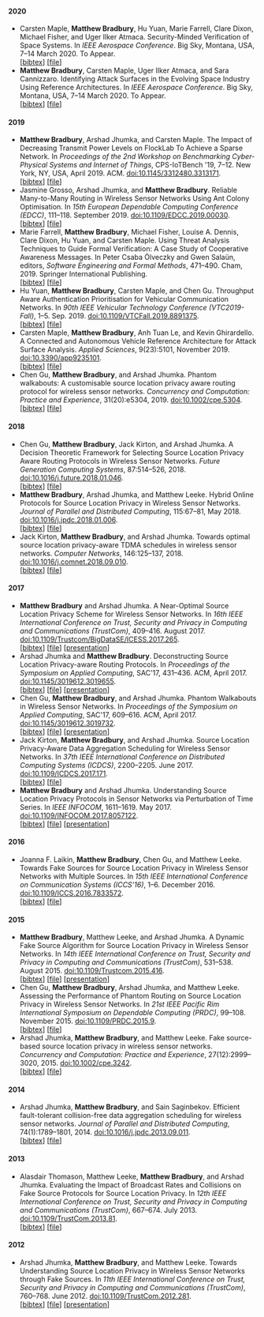  #### 2020

 * Carsten Maple, **Matthew Bradbury**, Hu Yuan, Marie Farrell, Clare Dixon, Michael Fisher, and Uger Ilker Atmaca. Security-Minded Verification of Space Systems. In *IEEE Aerospace Conference*. Big Sky, Montana, USA, 7–14 March 2020. To Appear.  
[[bibtex](https://raw.githubusercontent.com/MBradbury/publications/master/bibtex/Maple_2020_SecurityMindedVerification.bib)] [[file](https://raw.githubusercontent.com/MBradbury/publications/master/papers/AeroConf2020-SMV.pdf)]
* **Matthew Bradbury**, Carsten Maple, Uger Ilker Atmaca, and Sara Cannizzaro. Identifying Attack Surfaces in the Evolving Space Industry Using Reference Architectures. In *IEEE Aerospace Conference*. Big Sky, Montana, USA, 7–14 March 2020. To Appear.  
[[bibtex](https://raw.githubusercontent.com/MBradbury/publications/master/bibtex/Bradbury_2020_IdentifyingAttackSurfaces.bib)] [[file](https://raw.githubusercontent.com/MBradbury/publications/master/papers/AeroConf2020-SRA.pdf)]
#### 2019

 * **Matthew Bradbury**, Arshad Jhumka, and Carsten Maple. The Impact of Decreasing Transmit Power Levels on FlockLab To Achieve a Sparse Network. In *Proceedings of the 2nd Workshop on Benchmarking Cyber-Physical Systems and Internet of Things*, CPS-IoTBench '19, 7–12. New York, NY, USA, April 2019. ACM. [doi:10.1145/3312480.3313171](https://doi.org/10.1145/3312480.3313171).  
[[bibtex](https://raw.githubusercontent.com/MBradbury/publications/master/bibtex/Bradbury_2019_ImpactDecreasingTransmit.bib)] [[file](https://raw.githubusercontent.com/MBradbury/publications/master/papers/CPS-IoTBench2019.pdf)]
* Jasmine Grosso, Arshad Jhumka, and **Matthew Bradbury**. Reliable Many-to-Many Routing in Wireless Sensor Networks Using Ant Colony Optimisation. In *15th European Dependable Computing Conference (EDCC)*, 111–118. September 2019. [doi:10.1109/EDCC.2019.00030](https://doi.org/10.1109/EDCC.2019.00030).  
[[bibtex](https://raw.githubusercontent.com/MBradbury/publications/master/bibtex/Grosso_2019_ReliableManyMany.bib)] [[file](https://raw.githubusercontent.com/MBradbury/publications/master/papers/EDCC2019.pdf)]
* Marie Farrell, **Matthew Bradbury**, Michael Fisher, Louise A. Dennis, Clare Dixon, Hu Yuan, and Carsten Maple. Using Threat Analysis Techniques to Guide Formal Verification: A Case Study of Cooperative Awareness Messages. In Peter Csaba Ölveczky and Gwen Salaün, editors, *Software Engineering and Formal Methods*, 471–490. Cham, 2019. Springer International Publishing.  
[[bibtex](https://raw.githubusercontent.com/MBradbury/publications/master/bibtex/Farrell_2019_UsingThreatAnalysis.bib)] [[file](https://raw.githubusercontent.com/MBradbury/publications/master/papers/SEFM2019.pdf)]
* Hu Yuan, **Matthew Bradbury**, Carsten Maple, and Chen Gu. Throughput Aware Authentication Prioritisation for Vehicular Communication Networks. In *90th IEEE Vehicular Technology Conference (VTC2019-Fall)*, 1–5. Sep. 2019. [doi:10.1109/VTCFall.2019.8891375](https://doi.org/10.1109/VTCFall.2019.8891375).  
[[bibtex](https://raw.githubusercontent.com/MBradbury/publications/master/bibtex/Yuan_2019_ThroughputAwareAuthentication.bib)] [[file](https://raw.githubusercontent.com/MBradbury/publications/master/papers/VTC-Fall2019.pdf)]
* Carsten Maple, **Matthew Bradbury**, Anh Tuan Le, and Kevin Ghirardello. A Connected and Autonomous Vehicle Reference Architecture for Attack Surface Analysis. *Applied Sciences*, 9(23):5101, November 2019. [doi:10.3390/app9235101](https://doi.org/10.3390/app9235101).  
[[bibtex](https://raw.githubusercontent.com/MBradbury/publications/master/bibtex/Maple_2019_ConnectedAutonomousVehicle.bib)] [[file](https://raw.githubusercontent.com/MBradbury/publications/master/papers/AppSci2019.pdf)]
* Chen Gu, **Matthew Bradbury**, and Arshad Jhumka. Phantom walkabouts: A customisable source location privacy aware routing protocol for wireless sensor networks. *Concurrency and Computation: Practice and Experience*, 31(20):e5304, 2019. [doi:10.1002/cpe.5304](https://doi.org/10.1002/cpe.5304).  
[[bibtex](https://raw.githubusercontent.com/MBradbury/publications/master/bibtex/Gu_2019_Phantomwalkabouts_customisable.bib)] [[file](https://raw.githubusercontent.com/MBradbury/publications/master/papers/CCPE2019.pdf)]
#### 2018

 * Chen Gu, **Matthew Bradbury**, Jack Kirton, and Arshad Jhumka. A Decision Theoretic Framework for Selecting Source Location Privacy Aware Routing Protocols in Wireless Sensor Networks. *Future Generation Computing Systems*, 87:514–526, 2018. [doi:10.1016/j.future.2018.01.046](https://doi.org/10.1016/j.future.2018.01.046).  
[[bibtex](https://raw.githubusercontent.com/MBradbury/publications/master/bibtex/Gu_2018_ADecisionTheoretic.bib)] [[file](https://raw.githubusercontent.com/MBradbury/publications/master/papers/FGCS2018.pdf)]
* **Matthew Bradbury**, Arshad Jhumka, and Matthew Leeke. Hybrid Online Protocols for Source Location Privacy in Wireless Sensor Networks. *Journal of Parallel and Distributed Computing*, 115:67–81, May 2018. [doi:10.1016/j.jpdc.2018.01.006](https://doi.org/10.1016/j.jpdc.2018.01.006).  
[[bibtex](https://raw.githubusercontent.com/MBradbury/publications/master/bibtex/Bradbury_2018_HybridOnlineProtocols.bib)] [[file](https://raw.githubusercontent.com/MBradbury/publications/master/papers/JPDC2018.pdf)]
* Jack Kirton, **Matthew Bradbury**, and Arshad Jhumka. Towards optimal source location privacy-aware TDMA schedules in wireless sensor networks. *Computer Networks*, 146:125–137, 2018. [doi:10.1016/j.comnet.2018.09.010](https://doi.org/10.1016/j.comnet.2018.09.010).  
[[bibtex](https://raw.githubusercontent.com/MBradbury/publications/master/bibtex/Kirton_2018_Towardsoptimalsource.bib)] [[file](https://raw.githubusercontent.com/MBradbury/publications/master/papers/COMNET2018.pdf)]
#### 2017

 * **Matthew Bradbury** and Arshad Jhumka. A Near-Optimal Source Location Privacy Scheme for Wireless Sensor Networks. In *16th IEEE International Conference on Trust, Security and Privacy in Computing and Communications (TrustCom)*, 409–416. August 2017. [doi:10.1109/Trustcom/BigDataSE/ICESS.2017.265](https://doi.org/10.1109/Trustcom/BigDataSE/ICESS.2017.265).  
[[bibtex](https://raw.githubusercontent.com/MBradbury/publications/master/bibtex/Bradbury_2017_OptimalSourceLocation.bib)] [[file](https://raw.githubusercontent.com/MBradbury/publications/master/papers/TrustCom2017.pdf)] [[presentation](https://raw.githubusercontent.com/MBradbury/publications/master/presentations/TrustCom2017.pdf)]
* Arshad Jhumka and **Matthew Bradbury**. Deconstructing Source Location Privacy-aware Routing Protocols. In *Proceedings of the Symposium on Applied Computing*, SAC'17, 431–436. ACM, April 2017. [doi:10.1145/3019612.3019655](https://doi.org/10.1145/3019612.3019655).  
[[bibtex](https://raw.githubusercontent.com/MBradbury/publications/master/bibtex/Jhumka_2017_DeconstructingSourceLocation.bib)] [[file](https://raw.githubusercontent.com/MBradbury/publications/master/papers/SAC-DADS2017.pdf)] [[presentation](https://raw.githubusercontent.com/MBradbury/publications/master/presentations/SAC-DADS2017.pdf)]
* Chen Gu, **Matthew Bradbury**, and Arshad Jhumka. Phantom Walkabouts in Wireless Sensor Networks. In *Proceedings of the Symposium on Applied Computing*, SAC'17, 609–616. ACM, April 2017. [doi:10.1145/3019612.3019732](https://doi.org/10.1145/3019612.3019732).  
[[bibtex](https://raw.githubusercontent.com/MBradbury/publications/master/bibtex/Gu_2017_PhantomWalkaboutsWireless.bib)] [[file](https://raw.githubusercontent.com/MBradbury/publications/master/papers/SAC-NET2017.pdf)] [[presentation](https://raw.githubusercontent.com/MBradbury/publications/master/presentations/SAC-NET2017.pdf)]
* Jack Kirton, **Matthew Bradbury**, and Arshad Jhumka. Source Location Privacy-Aware Data Aggregation Scheduling for Wireless Sensor Networks. In *37th IEEE International Conference on Distributed Computing Systems (ICDCS)*, 2200–2205. June 2017. [doi:10.1109/ICDCS.2017.171](https://doi.org/10.1109/ICDCS.2017.171).  
[[bibtex](https://raw.githubusercontent.com/MBradbury/publications/master/bibtex/Kirton_2017_SourceLocationPrivacy.bib)] [[file](https://raw.githubusercontent.com/MBradbury/publications/master/papers/ICDCS2017.pdf)]
* **Matthew Bradbury** and Arshad Jhumka. Understanding Source Location Privacy Protocols in Sensor Networks via Perturbation of Time Series. In *IEEE INFOCOM*, 1611–1619. May 2017. [doi:10.1109/INFOCOM.2017.8057122](https://doi.org/10.1109/INFOCOM.2017.8057122).  
[[bibtex](https://raw.githubusercontent.com/MBradbury/publications/master/bibtex/Bradbury_2017_UnderstandingSourceLocation.bib)] [[file](https://raw.githubusercontent.com/MBradbury/publications/master/papers/InfoCom2017.pdf)] [[presentation](https://raw.githubusercontent.com/MBradbury/publications/master/presentations/InfoCom2017.pdf)]
#### 2016

 * Joanna F. Laikin, **Matthew Bradbury**, Chen Gu, and Matthew Leeke. Towards Fake Sources for Source Location Privacy in Wireless Sensor Networks with Multiple Sources. In *15th IEEE International Conference on Communication Systems (ICCS'16)*, 1–6. December 2016. [doi:10.1109/ICCS.2016.7833572](https://doi.org/10.1109/ICCS.2016.7833572).  
[[bibtex](https://raw.githubusercontent.com/MBradbury/publications/master/bibtex/Laikin_2016_TowardsFakeSources.bib)] [[file](https://raw.githubusercontent.com/MBradbury/publications/master/papers/ICCS2016.pdf)]
#### 2015

 * **Matthew Bradbury**, Matthew Leeke, and Arshad Jhumka. A Dynamic Fake Source Algorithm for Source Location Privacy in Wireless Sensor Networks. In *14th IEEE International Conference on Trust, Security and Privacy in Computing and Communications (TrustCom)*, 531–538. August 2015. [doi:10.1109/Trustcom.2015.416](https://doi.org/10.1109/Trustcom.2015.416).  
[[bibtex](https://raw.githubusercontent.com/MBradbury/publications/master/bibtex/Bradbury_2015_DynamicFakeSource.bib)] [[file](https://raw.githubusercontent.com/MBradbury/publications/master/papers/TrustCom2015.pdf)] [[presentation](https://raw.githubusercontent.com/MBradbury/publications/master/presentations/TrustCom2015.pdf)]
* Chen Gu, **Matthew Bradbury**, Arshad Jhumka, and Matthew Leeke. Assessing the Performance of Phantom Routing on Source Location Privacy in Wireless Sensor Networks. In *21st IEEE Pacific Rim International Symposium on Dependable Computing (PRDC)*, 99–108. November 2015. [doi:10.1109/PRDC.2015.9](https://doi.org/10.1109/PRDC.2015.9).  
[[bibtex](https://raw.githubusercontent.com/MBradbury/publications/master/bibtex/Gu_2015_AssessingPerformancePhantom.bib)] [[file](https://raw.githubusercontent.com/MBradbury/publications/master/papers/PRDC2015.pdf)]
* Arshad Jhumka, **Matthew Bradbury**, and Matthew Leeke. Fake source-based source location privacy in wireless sensor networks. *Concurrency and Computation: Practice and Experience*, 27(12):2999–3020, 2015. [doi:10.1002/cpe.3242](https://doi.org/10.1002/cpe.3242).  
[[bibtex](https://raw.githubusercontent.com/MBradbury/publications/master/bibtex/Jhumka_2015_Fakesourcebased.bib)] [[file](https://raw.githubusercontent.com/MBradbury/publications/master/papers/CCPE2015.pdf)]
#### 2014

 * Arshad Jhumka, **Matthew Bradbury**, and Sain Saginbekov. Efficient fault-tolerant collision-free data aggregation scheduling for wireless sensor networks. *Journal of Parallel and Distributed Computing*, 74(1):1789–1801, 2014. [doi:10.1016/j.jpdc.2013.09.011](https://doi.org/10.1016/j.jpdc.2013.09.011).  
[[bibtex](https://raw.githubusercontent.com/MBradbury/publications/master/bibtex/Jhumka_2014_Efficientfaulttolerant.bib)] [[file](https://raw.githubusercontent.com/MBradbury/publications/master/papers/JPDC2014.pdf)]
#### 2013

 * Alasdair Thomason, Matthew Leeke, **Matthew Bradbury**, and Arshad Jhumka. Evaluating the Impact of Broadcast Rates and Collisions on Fake Source Protocols for Source Location Privacy. In *12th IEEE International Conference on Trust, Security and Privacy in Computing and Communications (TrustCom)*, 667–674. July 2013. [doi:10.1109/TrustCom.2013.81](https://doi.org/10.1109/TrustCom.2013.81).  
[[bibtex](https://raw.githubusercontent.com/MBradbury/publications/master/bibtex/Thomason_2013_EvaluatingImpactBroadcast.bib)] [[file](https://raw.githubusercontent.com/MBradbury/publications/master/papers/TrustCom2013.pdf)]
#### 2012

 * Arshad Jhumka, **Matthew Bradbury**, and Matthew Leeke. Towards Understanding Source Location Privacy in Wireless Sensor Networks through Fake Sources. In *11th IEEE International Conference on Trust, Security and Privacy in Computing and Communications (TrustCom)*, 760–768. June 2012. [doi:10.1109/TrustCom.2012.281](https://doi.org/10.1109/TrustCom.2012.281).  
[[bibtex](https://raw.githubusercontent.com/MBradbury/publications/master/bibtex/Jhumka_2012_TowardsUnderstandingSource.bib)] [[file](https://raw.githubusercontent.com/MBradbury/publications/master/papers/TrustCom2012.pdf)] [[presentation](https://raw.githubusercontent.com/MBradbury/publications/master/presentations/TrustCom2012.pdf)]

